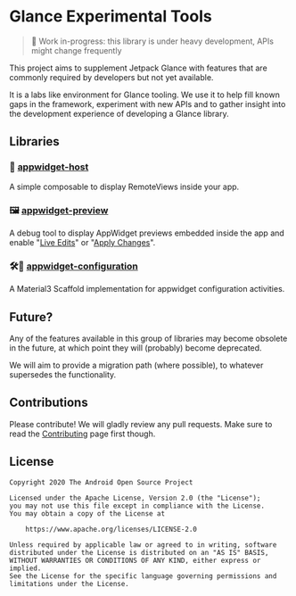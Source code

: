 # Glance Experimental Tools

> 🚧 Work in-progress: this library is under heavy development, APIs might change frequently

This project aims to supplement Jetpack Glance with features that are commonly required by developers
but not yet available.

It is a labs like environment for Glance tooling. We use it to help fill known gaps in the framework,
experiment with new APIs and to gather insight into the development experience of developing a Glance library.

## Libraries

### 🧬️ [appwidget-host](./appwidget-host)

A simple composable to display RemoteViews inside your app.

### 🖼️ [appwidget-preview](./appwidget-preview)

A debug tool to display AppWidget previews embedded inside the app and enable
"[Live Edits](https://developer.android.com/studio/run#live-edit)" or
"[Apply Changes](https://developer.android.com/studio/run#apply-changes)".

### 🛠️🎨 [appwidget-configuration](./appwidget-configuration)

A Material3 Scaffold implementation for appwidget configuration activities.

## Future?

Any of the features available in this group of libraries may become obsolete in the future, at which point they will (probably) become deprecated.

We will aim to provide a migration path (where possible), to whatever supersedes the functionality.

## Contributions

Please contribute! We will gladly review any pull requests.
Make sure to read the [Contributing](CONTRIBUTING.md) page first though.

## License

```
Copyright 2020 The Android Open Source Project
 
Licensed under the Apache License, Version 2.0 (the "License");
you may not use this file except in compliance with the License.
You may obtain a copy of the License at

    https://www.apache.org/licenses/LICENSE-2.0

Unless required by applicable law or agreed to in writing, software
distributed under the License is distributed on an "AS IS" BASIS,
WITHOUT WARRANTIES OR CONDITIONS OF ANY KIND, either express or implied.
See the License for the specific language governing permissions and
limitations under the License.
```

